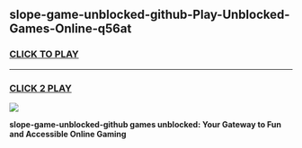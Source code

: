 
## slope-game-unblocked-github-Play-Unblocked-Games-Online-q56at
<h3>
<a href="https://premium76.site?title=slope-game-unblocked-github&ref=25A">CLICK TO PLAY</a></h3>
<hr>

<h3>
<a href="https://premium76.site?title=slope-game-unblocked-github&ref=25A">CLICK 2 PLAY</a>
  
</h3>

<a href="https://premium76.site?title=slope-game-unblocked-github&ref=25A"><img src="https://clearcache.store/games.png"></a>


**slope-game-unblocked-github games unblocked: Your Gateway to Fun and Accessible Online Gaming**
